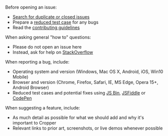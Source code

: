 Before opening an issue:

- [Search for duplicate or closed issues](https://github.com/fengyuanchen/cropper/issues?utf8=%E2%9C%93&q=is%3Aissue)
- Prepare a [reduced test case](https://css-tricks.com/reduced-test-cases/) for any bugs
- Read the [contributing guidelines](https://github.com/fengyuanchen/cropper/blob/master/CONTRIBUTING.md)

When asking general "how to" questions:

- Please do not open an issue here
- Instead, ask for help on [StackOverflow](http://stackoverflow.com/)

When reporting a bug, include:

- Operating system and version (Windows, Mac OS X, Android, iOS, Win10 Mobile)
- Browser and version (Chrome, Firefox, Safari, IE, MS Edge, Opera 15+, Android Browser)
- Reduced test cases and potential fixes using [JS Bin](https://jsbin.com), [JSFiddle](https://jsfiddle.net/) or [CodePen](https://codepen.io/)

When suggesting a feature, include:

- As much detail as possible for what we should add and why it's important to Cropper
- Relevant links to prior art, screenshots, or live demos whenever possible
